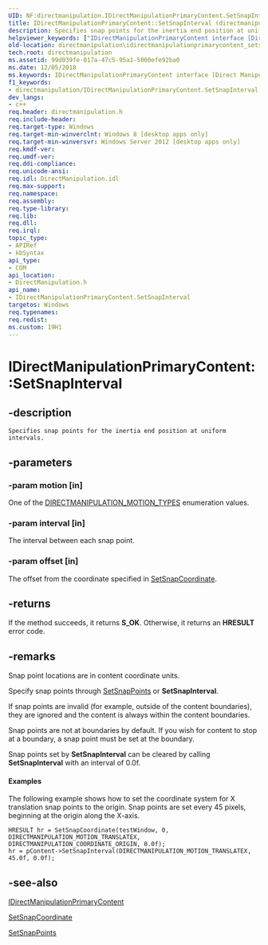 ```yaml
---
UID: NF:directmanipulation.IDirectManipulationPrimaryContent.SetSnapInterval
title: IDirectManipulationPrimaryContent::SetSnapInterval (directmanipulation.h)
description: Specifies snap points for the inertia end position at uniform intervals.
helpviewer_keywords: ["IDirectManipulationPrimaryContent interface [Direct Manipulation]","SetSnapInterval method","IDirectManipulationPrimaryContent.SetSnapInterval","IDirectManipulationPrimaryContent::SetSnapInterval","SetSnapInterval","SetSnapInterval method [Direct Manipulation]","SetSnapInterval method [Direct Manipulation]","IDirectManipulationPrimaryContent interface","directmanipulation.idirectmanipulationprimarycontent_setsnapinterval","directmanipulation/IDirectManipulationPrimaryContent::SetSnapInterval"]
old-location: directmanipulation\idirectmanipulationprimarycontent_setsnapinterval.htm
tech.root: directmanipulation
ms.assetid: 99d039fe-017a-47c5-95a1-5000efe92ba0
ms.date: 12/05/2018
ms.keywords: IDirectManipulationPrimaryContent interface [Direct Manipulation],SetSnapInterval method, IDirectManipulationPrimaryContent.SetSnapInterval, IDirectManipulationPrimaryContent::SetSnapInterval, SetSnapInterval, SetSnapInterval method [Direct Manipulation], SetSnapInterval method [Direct Manipulation],IDirectManipulationPrimaryContent interface, directmanipulation.idirectmanipulationprimarycontent_setsnapinterval, directmanipulation/IDirectManipulationPrimaryContent::SetSnapInterval
f1_keywords:
- directmanipulation/IDirectManipulationPrimaryContent.SetSnapInterval
dev_langs:
- c++
req.header: directmanipulation.h
req.include-header: 
req.target-type: Windows
req.target-min-winverclnt: Windows 8 [desktop apps only]
req.target-min-winversvr: Windows Server 2012 [desktop apps only]
req.kmdf-ver: 
req.umdf-ver: 
req.ddi-compliance: 
req.unicode-ansi: 
req.idl: DirectManipulation.idl
req.max-support: 
req.namespace: 
req.assembly: 
req.type-library: 
req.lib: 
req.dll: 
req.irql: 
topic_type:
- APIRef
- kbSyntax
api_type:
- COM
api_location:
- DirectManipulation.h
api_name:
- IDirectManipulationPrimaryContent.SetSnapInterval
targetos: Windows
req.typenames: 
req.redist: 
ms.custom: 19H1
---
```


# IDirectManipulationPrimaryContent::SetSnapInterval


## -description


    Specifies snap points for the inertia end position at uniform intervals.


## -parameters




### -param motion [in]

One of the <a href="https://docs.microsoft.com/previous-versions/windows/desktop/api/directmanipulation/ne-directmanipulation-directmanipulation_motion_types">DIRECTMANIPULATION_MOTION_TYPES</a> enumeration values.


### -param interval [in]

The interval between each snap point.


### -param offset [in]

The offset from the coordinate specified in <a href="https://docs.microsoft.com/previous-versions/windows/desktop/api/directmanipulation/nf-directmanipulation-idirectmanipulationprimarycontent-setsnapcoordinate">SetSnapCoordinate</a>.


## -returns



If the method succeeds, it returns <b>S_OK</b>. Otherwise, it returns an <b>HRESULT</b> error code.




## -remarks



Snap point locations are in content coordinate units. 

Specify snap points through <a href="https://docs.microsoft.com/previous-versions/windows/desktop/api/directmanipulation/nf-directmanipulation-idirectmanipulationprimarycontent-setsnappoints">SetSnapPoints</a> or <b>SetSnapInterval</b>. 

If snap points are invalid (for example, outside of the content boundaries), they are ignored and the content is always within the content boundaries. 

Snap points are not at boundaries by default. If you wish for content to stop at a boundary, a snap point must be set at the boundary.

 Snap points set by <b>SetSnapInterval</b> can be cleared by calling <b>SetSnapInterval</b> with an interval of 0.0f.


#### Examples

The following example shows how to set the coordinate system for X translation snap points to the origin. Snap points are set every 45 pixels, beginning at the origin along the X-axis.


```
HRESULT hr = SetSnapCoordinate(testWindow, 0, DIRECTMANIPULATION_MOTION_TRANSLATEX, DIRECTMANIPULATION_COORDINATE_ORIGIN, 0.0f);
hr = pContent->SetSnapInterval(DIRECTMANIPULATION_MOTION_TRANSLATEX, 45.0f, 0.0f);
```





## -see-also




<a href="https://docs.microsoft.com/previous-versions/windows/desktop/api/directmanipulation/nn-directmanipulation-idirectmanipulationprimarycontent">IDirectManipulationPrimaryContent</a>



<a href="https://docs.microsoft.com/previous-versions/windows/desktop/api/directmanipulation/nf-directmanipulation-idirectmanipulationprimarycontent-setsnapcoordinate">SetSnapCoordinate</a>



<a href="https://docs.microsoft.com/previous-versions/windows/desktop/api/directmanipulation/nf-directmanipulation-idirectmanipulationprimarycontent-setsnappoints">SetSnapPoints</a>
 

 

